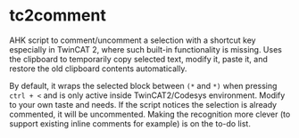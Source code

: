 # tc2comment
AHK script to comment/uncomment a selection with a shortcut key especially in TwinCAT 2, where such built-in functionality is missing. Uses the clipboard to temporarily copy selected text, modify it, paste it, and restore the old clipboard contents automatically.

By default, it wraps the selected block between `(*` and `*)` when pressing `ctrl + <` and is only active inside TwinCAT2/Codesys environment. Modify to your own taste and needs. If the script notices the selection is already commented, it will be uncommented. Making the recognition more clever (to support existing inline comments for example) is on the to-do list.
